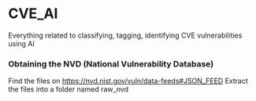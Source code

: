# CVE_AI
Everything related to classifying, tagging, identifying CVE vulnerabilities using AI


### Obtaining the NVD (National Vulnerability Database)

Find the files on https://nvd.nist.gov/vuln/data-feeds#JSON_FEED
Extract the files into a folder named raw_nvd
